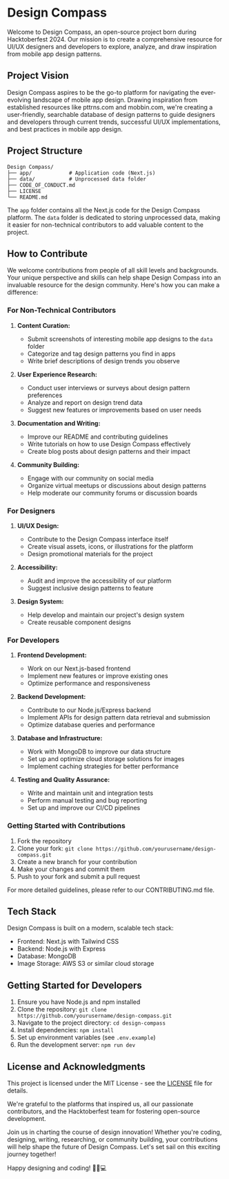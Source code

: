# Design Compass

Welcome to Design Compass, an open-source project born during Hacktoberfest 2024. Our mission is to create a comprehensive resource for UI/UX designers and developers to explore, analyze, and draw inspiration from mobile app design patterns.

## Project Vision

Design Compass aspires to be the go-to platform for navigating the ever-evolving landscape of mobile app design. Drawing inspiration from established resources like pttrns.com and mobbin.com, we're creating a user-friendly, searchable database of design patterns to guide designers and developers through current trends, successful UI/UX implementations, and best practices in mobile app design.

## Project Structure

```
Design Compass/
├── app/            # Application code (Next.js)
├── data/           # Unprocessed data folder
├── CODE_OF_CONDUCT.md
├── LICENSE
└── README.md
```

The `app` folder contains all the Next.js code for the Design Compass platform. The `data` folder is dedicated to storing unprocessed data, making it easier for non-technical contributors to add valuable content to the project.

## How to Contribute

We welcome contributions from people of all skill levels and backgrounds. Your unique perspective and skills can help shape Design Compass into an invaluable resource for the design community. Here's how you can make a difference:

### For Non-Technical Contributors

1. **Content Curation:**
   - Submit screenshots of interesting mobile app designs to the `data` folder
   - Categorize and tag design patterns you find in apps
   - Write brief descriptions of design trends you observe

2. **User Experience Research:**
   - Conduct user interviews or surveys about design pattern preferences
   - Analyze and report on design trend data
   - Suggest new features or improvements based on user needs

3. **Documentation and Writing:**
   - Improve our README and contributing guidelines
   - Write tutorials on how to use Design Compass effectively
   - Create blog posts about design patterns and their impact

4. **Community Building:**
   - Engage with our community on social media
   - Organize virtual meetups or discussions about design patterns
   - Help moderate our community forums or discussion boards

### For Designers

1. **UI/UX Design:**
   - Contribute to the Design Compass interface itself
   - Create visual assets, icons, or illustrations for the platform
   - Design promotional materials for the project

2. **Accessibility:**
   - Audit and improve the accessibility of our platform
   - Suggest inclusive design patterns to feature

3. **Design System:**
   - Help develop and maintain our project's design system
   - Create reusable component designs

### For Developers

1. **Frontend Development:**
   - Work on our Next.js-based frontend
   - Implement new features or improve existing ones
   - Optimize performance and responsiveness

2. **Backend Development:**
   - Contribute to our Node.js/Express backend
   - Implement APIs for design pattern data retrieval and submission
   - Optimize database queries and performance

3. **Database and Infrastructure:**
   - Work with MongoDB to improve our data structure
   - Set up and optimize cloud storage solutions for images
   - Implement caching strategies for better performance

4. **Testing and Quality Assurance:**
   - Write and maintain unit and integration tests
   - Perform manual testing and bug reporting
   - Set up and improve our CI/CD pipelines

### Getting Started with Contributions

1. Fork the repository
2. Clone your fork: `git clone https://github.com/yourusername/design-compass.git`
3. Create a new branch for your contribution
4. Make your changes and commit them
5. Push to your fork and submit a pull request

For more detailed guidelines, please refer to our CONTRIBUTING.md file.

## Tech Stack

Design Compass is built on a modern, scalable tech stack:
- Frontend: Next.js with Tailwind CSS
- Backend: Node.js with Express
- Database: MongoDB
- Image Storage: AWS S3 or similar cloud storage

## Getting Started for Developers

1. Ensure you have Node.js and npm installed
2. Clone the repository: `git clone https://github.com/yourusername/design-compass.git`
3. Navigate to the project directory: `cd design-compass`
4. Install dependencies: `npm install`
5. Set up environment variables (see `.env.example`)
6. Run the development server: `npm run dev`

## License and Acknowledgments

This project is licensed under the MIT License - see the [LICENSE](LICENSE) file for details.

We're grateful to the platforms that inspired us, all our passionate contributors, and the Hacktoberfest team for fostering open-source development.

Join us in charting the course of design innovation! Whether you're coding, designing, writing, researching, or community building, your contributions will help shape the future of Design Compass. Let's set sail on this exciting journey together!

Happy designing and coding! 🧭🎨💻